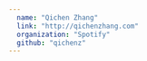 ```yaml
---
  name: "Qichen Zhang"
  link: "http://qichenzhang.com"
  organization: "Spotify"
  github: "qichenz"
---
```

